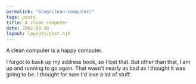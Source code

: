 ```yaml
---
permalink: "blog/clean-computer/"
tags: posts
title: A clean computer
date: 2002-03-30
layout: layouts/post.njk
---
```


A clean computer is a happy computer.

I forgot to back up my address book, so I lost that. But other than that, I am up and running to go again. That wasn't nearly as bad as I thought it was going to be. I thought for sure I'd lose a lot of stuff.